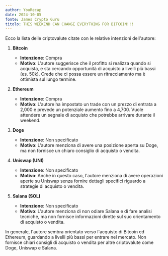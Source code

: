 ```yaml
---
author: YouRecap
date: 2024-10-05
fonte: James Crypto Guru
titolo: THIS WEEKEND CAN CHANGE EVERYTHING FOR BITCOIN!!!
---
```


Ecco la lista delle criptovalute citate con le relative intenzioni dell'autore:

1. **Bitcoin**
   - **Intenzione**: Compra
   - **Motivo**: L'autore suggerisce che il profitto si realizza quando si acquista, e sta cercando opportunità di acquisto a livelli più bassi (es. 50k). Crede che ci possa essere un ritracciamento ma è ottimista sul lungo termine.

2. **Ethereum**
   - **Intenzione**: Compra
   - **Motivo**: L'autore ha impostato un trade con un prezzo di entrata a 2,000 e prevede un potenziale aumento fino a 4,700. Vuole attendere un segnale di acquisto che potrebbe arrivare durante il weekend.

3. **Doge**
   - **Intenzione**: Non specificato
   - **Motivo**: L'autore menziona di avere una posizione aperta su Doge, ma non fornisce un chiaro consiglio di acquisto o vendita.

4. **Uniswap (UNI)**
   - **Intenzione**: Non specificato
   - **Motivo**: Anche in questo caso, l'autore menziona di avere operazioni aperte su Uniswap senza fornire dettagli specifici riguardo a strategie di acquisto o vendita.

5. **Salana (SOL)**
   - **Intenzione**: Non specificato
   - **Motivo**: L'autore menziona di non odiare Salana e di fare analisi tecniche, ma non fornisce informazioni dirette sul suo orientamento di acquisto o vendita.

In generale, l'autore sembra orientato verso l'acquisto di Bitcoin ed Ethereum, guardando a livelli più bassi per entrare nel mercato. Non fornisce chiari consigli di acquisto o vendita per altre criptovalute come Doge, Uniswap e Salana.
